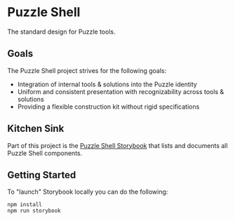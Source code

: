 # Puzzle Shell

The standard design for Puzzle tools.

## Goals

The Puzzle Shell project strives for the following goals:

- Integration of internal tools & solutions into the Puzzle identity
- Uniform and consistent presentation with recognizability across tools & solutions
- Providing a flexible construction kit without rigid specifications

## Kitchen Sink

Part of this project is the [Puzzle Shell Storybook](https://puzzle.github.io/puzzle-shell) that lists and documents all Puzzle Shell components.

## Getting Started

To "launch" Storybook locally you can do the following:

```
npm install
npm run storybook
```
